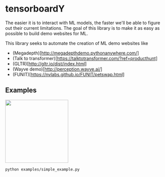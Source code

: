# tensorboardY
The easier it is to interact with ML models, the faster we'll be able to figure out their current limitations. The goal of this library is to make it as easy as possible to build demo websites for ML.

This library seeks to automate the creation of ML demo websites like

* (Megadepth)[http://megadepthdemo.pythonanywhere.com/]
* (Talk to transformer)[https://talktotransformer.com/?ref=producthunt]
* (GLTR)[http://gltr.io/dist/index.html]
* (Wayve demo)[http://perception.wayve.ai/]
* (FUNIT)[https://nvlabs.github.io/FUNIT/petswap.html]

## Examples
<img src="https://github.com/jonahthelion/tensorboardY/imgs/simple_example_site.png" width="200" />

`python examples/simple_example.py`